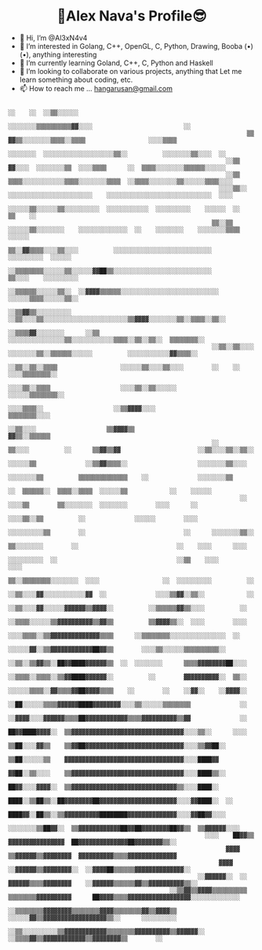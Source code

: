 <h1 align="center">💙Alex Nava's Profile😎</h1>

* 👋 Hi, I’m @Al3xN4v4
* 👀 I’m interested in Golang, C++, OpenGL, C, Python, Drawing, Booba (•)(•), anything interesting
* 🌱 I’m currently learning Goland, C++, C, Python and Haskell
* 💞️ I’m looking to collaborate on various projects, anything that Let me learn something about coding, etc. 
* 📫 How to reach me ... hangarusan@gmail.com
<p align="center">
                                                                                                                                                                                                            
                                                                                                                                                                                                        
                                                                          ░░    ░░  ░░▒▒░░░░░░                                                                                                          
                                                                          ░░░░░░░░▒▒▒▒▒▒▒▒▒▒▓▓░░░░                          ░░                                                                          
                                                                        ▒▒    ▓▓▒▒░░░░░░░░▒▒▒▒░░▒▒▒▒                  ░░░░▒▒▒▒                                                                          
                                                                    ░░░░░░░░  ░░░░░░░░░░░░░░░░░░░░▒▒░░          ░░░░░░░░▒▒░░░░  ░░                                                                      
                                                                  ░░▒▒    ▓▓░░░░  ░░░░░░░░▒▒  ░░░░▒▒▒▒      ░░  ▒▒▒▒░░░░░░░░▒▒▒▒▒▒░░░░░░                                                                
                                                                  ░░▒▒  ▒▒▒▒░░░░░░░░░░░░▒▒▒▒░░░░░░░░▒▒▒▒  ░░▒▒▒▒░░░░░░░░▒▒░░░░░░▒▒▒▒░░░░                                                                
                                                                ░░░░▒▒░░  ░░░░░░░░░░░░░░░░░░░░░░░░    ░░░░░░░░░░░░░░░░░░░░░░░░░░░░░░  ░░░░                                                              
                                                              ░░░░░░▒▒░░░░░░▒▒░░░░░░░░░░  ░░░░░░░░░░░░  ░░░░░░░░░░    ░░░░░░  ░░    ▒▒    ░░                                                            
                                                              ▒▒░░▒▒  ░░░░░░▒▒░░░░░░░░    ░░░░░░░░░░░░░░  ░░    ░░░░░░░░    ░░░░░░░░▒▒▒▒  ░░░░░░                                                        
                                                              ▒▒░░▓▓▒▒▒▒░░░░▒▒░░░░          ░░░░░░░░░░░░░░░░░░░░░░░░░░░░      ░░░░░░░░░░  ░░░░░░                                                        
                                                            ░░▒▒▒▒▒▒▒▒░░░░░░▒▒░░░░░░▓▓██▒▒░░░░░░░░░░░░░░░░░░░░░░░░░░░░        ▒▒░░░░    ░░░░░░░░░░                                                      
                                                              ░░▒▒▒▒▒▒░░░░░░▒▒░░  ░░▓▓▓▓▒▒▒▒▒▒░░░░░░░░░░░░░░░░░░░░░░░░░░░░    ░░░░░░▒▒▒▒░░░░░░▒▒░░                                                      
                                                              ░░▒▒▓▓▒▒░░░░░░░░░░    ░░▒▒░░░░▒▒░░░░░░░░░░░░░░░░░░░░░░░░▒▒▓▓▓▓░░░░░░░░▒▒░░▒▒▒▒░░▒▒░░                                                      
                                                              ░░▒▒▒▒▓▓░░░░░░░░      ░░▒▒  ░░░░░░░░░░░░░░░░▒▒░░░░░░░░░░░░▒▒▒▒░░▒▒░░▒▒░░  ▒▒▒▒▒▒▒▒░░                                                      
                                                              ░░▒▒░░▒▒░░░░                  ░░░░░░░░▒▒░░▒▒▒▒▒▒░░░░░░          ░░░░░░░░░░░░▓▓▒▒▒▒░░                                                      
                                                              ░░▒▒░░▒▒░░▒▒▒▒                  ░░░░░░▒▒░░░░▒▒░░░░        ░░    ░░    ░░░░▒▒▒▒▒▒▒▒░░                                                      
                                                                ░░░░▒▒░░▒▒▒▒                    ░░░░▒▒░░▒▒░░░░░░                  ░░░░░░▒▒▒▒▒▒▒▒░░                                                      
                                                                    ░░░░▒▒▒▒░░                    ░░▒▒▓▓▓▓░░░░                        ▒▒▒▒▒▒▒▒░░░░                                                      
                                                                      ░░▒▒░░░░                    ▒▒▓▓▓▓▒▒                        ▓▓▒▒░░▒▒▒▒▒▒                                                          
                                                              ░░          ▒▒░░░░          ░░      ▒▒▓▓▒▒▓▓                      ░░▒▒░░░░▒▒░░▒▒░░                                                        
                                                                          ░░░░░░▒▒              ░░▒▒▓▓▒▒▒▒░░                    ░░░░░░░░▒▒░░░░                                                          
                                                                          ░░░░░░░░▒▒          ▒▒▒▒▒▒▒▒▒▒▒▒▒▒    ░░              ░░░░░░░░▒▒                                                              
                                                                            ░░  ▒▒▒▒▒▒░░  ▒▒▒▒░░▒▒▒▒  ░░░░░░▒▒            ░░    ░░░░░░                                                                  
                                                                      ░░    ░░░░▒▒        ▒▒░░░░░░░░  ░░░░░░░░        ░░░░      ░░                                                                      
                                                                    ░░░░▒▒░░▒▒          ░░              ░░░░░░        ░░░░                                                                              
                                                                    ░░░░░░░░░░▒▒        ░░                            ░░      ░░░░░░░░▒▒░░                                                              
                                                                      ▒▒░░░░░░░░        ░░                            ░░    ░░░░      ░░░░                                                              
                                                                  ░░░░░░░░░░  ░░                                  ░░▒▒    ░░░░        ░░░░                                                              
                                                                  ▒▒░░▒▒▒▒▒▒▒▒░░░░░░░░  ░░░░                  ░░  ░░░░░░░░░░          ░░                                                                
                                                                  ░░▒▒░░░░▓▓░░░░░░░░░░░░▓▓  ░░              ░░░░▒▒▓▓░░▒▒░░            ░░                                                                
                                                                  ░░▒▒░░░░▓▓░░░░░░▓▓▓▓▓▓▒▒▓▓▓▓░░          ░░▒▒▒▒▒▒▓▓▒▒░░░░          ░░                                                                  
                                                                  ░░▒▒▒▒░░░░░░▒▒▓▓▓▓▓▓▓▓▓▓▒▒▓▓▒▒          ▒▒▓▓▓▓▒▒░░  ░░░░        ░░░░                                                                  
                                                                  ░░░░▒▒▒▒░░▒▒▓▓▓▓▓▓▓▓▓▓▓▓▓▓▒▒▒▒      ░░▒▒▒▒▒▒▒▒░░░░░░░░░░░░░░░░  ░░                                                                    
                                                                  ░░░░░░▓▓░░▒▒▓▓▓▓▓▓▓▓▓▓▓▓██▓▓▒▒        ░░░░▒▒░░░░░░▒▒▒▒▒▒▒▒▒▒░░                                                                        
                                                                ░░▒▒░░▒▒▓▓▒▒░░██▓▓████▓▓▓▓▓▓▒▒  ░░  ░░░░░░░░      ▒▒▒▒▓▓▓▓▓▓▓▓██░░░░                                                                    
                                                                ░░▒▒▒▒░░▒▒▒▒░░▒▒▓▓████▓▓▓▓▓▓░░          ░░        ▓▓▓▓▓▓▓▓▓▓░░  ▒▒░░                                                                    
                                                                ░░░░░░▒▒▒▒░░▓▓▒▒▒▒▓▓██▓▓▓▓▒▒▒▒    ░░        ░░    ░░▓▓░░    ░░▓▓▓▓░░                                                                    
                                                              ░░██░░░░░░▒▒▒▒▓▓▓▓▓▓████▓▓▓▓▓▓▓▓░░░░▒▒░░░░░░▒▒▒▒▒▒▒▒              ░░                                                                      
                                                              ░░▓▓▓▓░░░░▓▓▓▓▓▓▒▒▒▒██▓▓▓▓▓▓▓▓▓▓▓▓▒▒▒▒▓▓▓▓▓▓▓▓▓▓▒▒▓▓              ░░                                                                      
                                                                ██▓▓████▓▓▓▓░░  ▒▒▓▓▓▓▓▓▓▓▓▓▓▓▓▓▓▓▓▓▓▓▓▓▓▓▓▓▓▓▓▓▓▓░░░░▒▒░░      ░░░░                                                                    
                                                                ▒▒██░░░░▓▓▒▒    ▒▒▓▓██▓▓▓▓▓▓▓▓▓▓▓▓▓▓▓▓▓▓▓▓▓▓▓▓▓▓▓▓░░░░▒▒▓▓██░░                                                                          
                                                                ▒▒██░░░░░░▒▒    ▓▓▓▓▓▓▓▓▓▓▓▓▓▓▓▓▓▓▓▓▓▓▓▓▓▓▓▓▓▓▓▓▓▓░░░░████▓▓                                                                            
                                                                ▓▓██░░▒▒░░░░    ▒▒▓▓▓▓▓▓▓▓▓▓▓▓▓▓▓▓▓▓▓▓▓▓▓▓▓▓▓▓▓▓▓▓░░░░████▒▒░░                                                                          
                                                                ██▓▓░░░░▓▓▓▓░░  ▒▒▓▓▓▓▓▓▓▓▓▓▓▓▓▓▓▓▓▓▓▓▓▓▓▓▓▓▓▓▓▓▒▒░░░░████░░                                                                            
                                                                ████░░▒▒██▒▒░░██▓▓▓▓▓▓▓▓██▓▓▓▓▓▓▓▓▓▓▓▓▓▓▓▓▓▓▓▓▓▓░░░░▓▓████░░  ░░                                                                        
                                                                ████▓▓░░██▒▒░░▒▒▓▓▓▓▓▓▓▓▓▓████████▓▓▓▓▓▓▓▓▓▓▓▓▓▓░░░░▓▓██▓▓░░░░                                                                          
                                                            ░░░░░░░░▒▒██▓▓░░  ▒▒▓▓▓▓▓▓▓▓▓▓▓▓██▓▓██▓▓▓▓▓▓▓▓██▓▓▒▒  ▒▒▓▓▓▓▓▓░░░░                                                                          
                                                            ░░░░    ██▓▓▒▒    ▓▓▓▓▓▓▓▓▓▓▓▓▓▓▓▓  ██▓▓▓▓▓▓▓▓▓▓▓▓▓▓██▓▓▓▓▓▓▓▓▒▒░░                                                                          
                                                                  ▓▓▓▓      ▒▒▓▓▓▓▓▓▒▒▓▓▓▓▓▓▓▓  ▓▓▓▓▓▓▓▓▓▓▒▒▒▒▓▓▓▓▓▓▓▓▓▓▓▓▓▓                                                                            
                                                                ▓▓▓▓      ░░▓▓▓▓▓▓▒▒▓▓▓▓▓▓▓▓░░  ░░▓▓▓▓██▒▒▒▒▒▒▓▓▓▓▓▓▓▓▓▓▓▓▓▓░░                                                                          
                                                          ░░▓▓▓▓▓▓░░  ░░  ▓▓▓▓▓▓▒▒▒▒▓▓▓▓▓▓▓▓    ░░▓▓▓▓▓▓▒▒▒▒▒▒▓▓▒▒▓▓▓▓▓▓▓▓▓▓▒▒░░                                                                        
                                                  ░░▒▒▓▓▒▒▓▓▓▓▒▒▒▒▒▒▒▒▒▒  ▒▒▒▒▒▒▒▒▓▓▓▓▓▓▓▓▓▓      ██▓▓▓▓▒▒▒▒▓▓▓▓▓▓▓▓▓▓▓▓▓▓▓▓▓▓░░░░░░░░░░░░░░                                                            
                                            ░░▒▒▒▒▒▒▒▒▓▓▓▓▓▓▓▓▒▒▒▒▒▒▒▒▓▓▓▓▒▒▒▒▒▒▒▒▓▓▒▒▓▓▓▓▒▒    ░░░░░░▓▓▒▒▓▓▓▓▓▓▓▓▓▓▓▓▓▓▓▓▓▓▒▒░░      ░░░░░░░░░░                                                        
                                    ░░▒▒░░░░░░░░░░▒▒▓▓▓▓▓▓▓▓▓▓▓▓▒▒▒▒▒▒▒▒▓▓▓▓▓▓▓▓▓▓▒▒▓▓▓▓▓▓░░    ░░▒▒▒▒▓▓▒▒▓▓▓▓▓▓▓▓▓▓▓▓▒▒▓▓▓▓▓▓▓▓▒▒        ░░                                                            

</p>